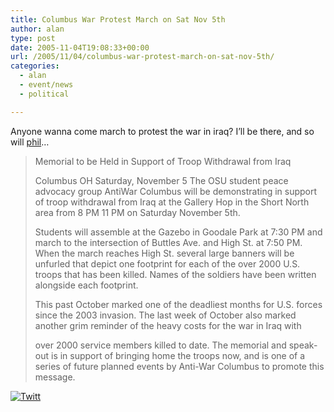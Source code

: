 ```yaml
---
title: Columbus War Protest March on Sat Nov 5th
author: alan
type: post
date: 2005-11-04T19:08:33+00:00
url: /2005/11/04/columbus-war-protest-march-on-sat-nov-5th/
categories:
  - alan
  - event/news
  - political

---
```

Anyone wanna come march to protest the war in iraq? I&#8217;ll be there, and so will [phil][1]&#8230;

> Memorial to be Held in Support of Troop Withdrawal from Iraq
> 
> Columbus OH Saturday, November 5 The OSU student peace advocacy group AntiWar Columbus will be demonstrating in support of troop withdrawal from Iraq at the Gallery Hop in the Short North area from 8 PM 11 PM on Saturday November 5th.
> 
> Students will assemble at the Gazebo in Goodale Park at 7:30 PM and march to the intersection of Buttles Ave. and High St. at 7:50 PM. When the march reaches High St. several large banners will be unfurled that depict one footprint for each of the over 2000 U.S. troops that has been killed. Names of the soldiers have been written alongside each footprint.
> 
> This past October marked one of the deadliest months for U.S. forces since the 2003 invasion. The last week of October also marked another grim reminder of the heavy costs for the war in Iraq with
> 
> over 2000 service members killed to date. The memorial and speak-out is in support of bringing home the troops now, and is one of a series of future planned events by Anti-War Columbus to promote this message. 

<div class="twttr_button">
  <a href="http://twitter.com/share?url=https://zeroasterisk.com/2005/11/04/columbus-war-protest-march-on-sat-nov-5th/&text=Columbus+War+Protest+March+on+Sat+Nov+5th" target="_blank" title="Click here if you like this article."> <img src="http://zeroasterisk.com/wp-content/plugins/twitter-plugin/images/twitt.gif" alt="Twitt" /> </a>
</div>

 [1]: http://main.philipstorer.com/blogger/2005/11/fyi-ill-be-going-to-mark-and-amys-at.html